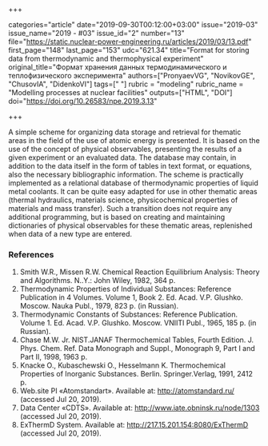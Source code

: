 +++

categories="article"
date="2019-09-30T00:12:00+03:00"
issue="2019-03"
issue_name="2019 - #03"
issue_id="2"
number="13"
file="https://static.nuclear-power-engineering.ru/articles/2019/03/13.pdf"
first_page="148"
last_page="153"
udc="621.34"
title="Format for storing data from thermodynamic and thermophysical experiment"
original_title="Формат хранения данных термодинамического и теплофизического эксперимента"
authors=["PronyaevVG", "NovikovGE", "ChusovIA", "DidenkoVI"]
tags=[" "]
rubric = "modeling"
rubric_name = "Modelling processes at nuclear facilities"
outputs=["HTML", "DOI"]
doi="https://doi.org/10.26583/npe.2019.3.13"

+++

A simple scheme for organizing data storage and retrieval for thematic areas in the field of the use of atomic energy is presented. It is based on the use of the concept of physical observables, presenting the results of a given experiment or an evaluated data. The database may contain, in addition to the data itself in the form of tables in text format, or equations, also the necessary bibliographic information. The scheme is practically implemented as a relational database of thermodynamic properties of liquid metal coolants. It can be quite easy adapted for use in other thematic areas (thermal hydraulics, materials science, physicochemical properties of materials and mass transfer). Such a transition does not require any additional programming, but is based on creating and maintaining dictionaries of physical observables for these thematic areas, replenished when data of a new type are entered.

### References

1. Smith W.R., Missen R.W. Chemical Reaction Equilibrium Analysis: Theory and Algorithms. N..Y.: John Wiley, 1982, 364 p.
2. Thermodynamic Properties of Individual Substances: Reference Publication in 4 Volumes. Volume 1, Book 2. Ed. Acad. V.P. Glushko. Moscow. Nauka Publ., 1979, 823 p. (in Russian).
3. Thermodynamic Constants of Substances: Reference Publication. Volume 1. Ed. Acad. V.P. Glushko. Moscow. VNIITI Publ., 1965, 185 p. (in Russian).
4. Chase M.W. Jr. NIST.JANAF Thermochemical Tables, Fourth Edition. J. Phys. Chem. Ref. Data Monograph and Suppl., Monograph 9, Part I and Part II, 1998, 1963 p.
5. Knacke O., Kubaschewski O., Hesselmann K. Thermochemical Properties of Inorganic Substances. Berlin. Springer.Verlag, 1991, 2412 p.
6. Web.site PI «Atomstandart». Available at: http://atomstandard.ru/ (accessed Jul 20, 2019).
7. Data Center «CDTS». Available at: http://www.iate.obninsk.ru/node/1303 (accessed Jul 20, 2019).
8. ExThermD System. Available at: http://217.15.201.154:8080/ExThermD (accessed Jul 20, 2019).